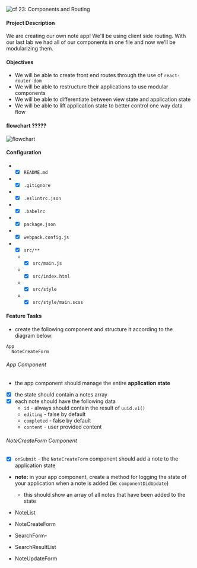 ![cf](https://i.imgur.com/7v5ASc8.png) 23: Components and Routing


#### Project Description
We are creating our own note app! We'll be using client side routing. With our last lab we had all of our components in one file and now we'll be modularizing them.

#### Objectives
* We will be able to create front end routes through the use of `react-router-dom`
* We will be able to restructure their applications to use modular components
* We will be able to differentiate between view state and application state
* We will be able to lift application state to better control one way data flow


#### flowchart ?????
![flowchart]()

#### Configuration  
* * [x] `README.md`
* * [x] `.gitignore`
* * [x] `.eslintrc.json`
* * [x] `.babelrc`
* * [x] `package.json`
* * [x] `webpack.config.js`
* * [x] `src/**`
  * * [x] `src/main.js`
  * * [x] `src/index.html`
  * * [x] `src/style`
  * * [x] `src/style/main.scss`

#### Feature Tasks
  * create the following component and structure it according to the diagram below:
  ```
  App
    NoteCreateForm
  ```
###### App Component
  * the app component should manage the entire **application state**
  * [x] the state should contain a notes array
  * [x] each note should have the following data
    * `id` - always should contain the result of `uuid.v1()`
    * `editing` - false by default
    * `completed` - false by default
    * `content` - user provided content

###### NoteCreateForm Component
* [x] `onSubmit` - the `NoteCreateForm` component should add a note to the application state
* **note:** in your app component, create a method for logging the state of your application when a note is added (ie: `componentDidUpdate`)
  * this should show an array of all notes that have been added to the state

* NoteList
* NoteCreateForm
* SearchForm-
* SearchResultList
* NoteUpdateForm
